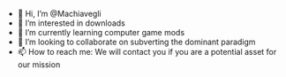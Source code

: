 - 👋 Hi, I’m @Machiavegli
- 👀 I’m interested in downloads
- 🌱 I’m currently learning computer game mods
- 💞️ I’m looking to collaborate on subverting the dominant paradigm
- 📫 How to reach me: We will contact you if you are a potential asset for our mission

<!---
Machiavegli/Machiavegli is a ✨ special ✨ repository because its `README.md` (this file) appears on your GitHub profile.
You can click the Preview link to take a look at your changes.
--->
